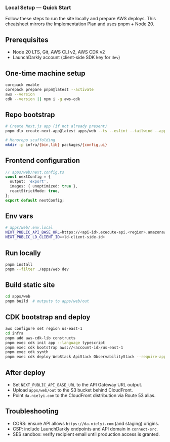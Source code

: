 ### Local Setup — Quick Start

Follow these steps to run the site locally and prepare AWS deploys. This cheatsheet mirrors the Implementation Plan and uses pnpm + Node 20.

## Prerequisites
- Node 20 LTS, Git, AWS CLI v2, AWS CDK v2
- LaunchDarkly account (client-side SDK key for `dev`)

## One-time machine setup
```bash
corepack enable
corepack prepare pnpm@latest --activate
aws --version
cdk --version || npm i -g aws-cdk
```

## Repo bootstrap
```bash
# Create Next.js app (if not already present)
pnpm dlx create-next-app@latest apps/web --ts --eslint --tailwind --app --src-dir --import-alias "@/*"

# Monorepo scaffolding
mkdir -p infra/{bin,lib} packages/{config,ui}
```

## Frontend configuration
```ts
// apps/web/next.config.ts
const nextConfig = {
  output: 'export',
  images: { unoptimized: true },
  reactStrictMode: true,
};
export default nextConfig;
```

## Env vars
```bash
# apps/web/.env.local
NEXT_PUBLIC_API_BASE_URL=https://<api-id>.execute-api.<region>.amazonaws.com
NEXT_PUBLIC_LD_CLIENT_ID=<ld-client-side-id>
```

## Run locally
```bash
pnpm install
pnpm --filter ./apps/web dev
```

## Build static site
```bash
cd apps/web
pnpm build  # outputs to apps/web/out
```

## CDK bootstrap and deploy
```bash
aws configure set region us-east-1
cd infra
pnpm add aws-cdk-lib constructs
pnpm exec cdk init app --language typescript
pnpm exec cdk bootstrap aws://<account-id>/us-east-1
pnpm exec cdk synth
pnpm exec cdk deploy WebStack ApiStack ObservabilityStack --require-approval never
```

## After deploy
- Set `NEXT_PUBLIC_API_BASE_URL` to the API Gateway URL output.
- Upload `apps/web/out` to the S3 bucket behind CloudFront.
- Point `da.nielyi.com` to the CloudFront distribution via Route 53 alias.

## Troubleshooting
- CORS: ensure API allows `https://da.nielyi.com` (and staging) origins.
- CSP: include LaunchDarkly endpoints and API domain in `connect-src`.
- SES sandbox: verify recipient email until production access is granted.


